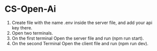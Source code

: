 # CS-Open-Ai

1. Create file with the name .env inside the server file, and add your api key there.
2. Open two terminals.
3. On the first terminal Open the server file and run (npm run start).
4. On the second Terminal Open the client file and run (npm run dev).
